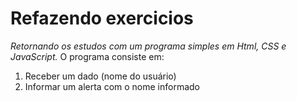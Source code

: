# Refazendo exercicios
 
*Retornando os estudos com um programa simples em Html, CSS e JavaScript.*
O programa consiste em:

1. Receber um dado (nome do usuário)
2. Informar um alerta com o nome informado

